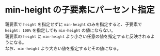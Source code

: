 # min-height の子要素にパーセント指定

親要素で `height` を指定せずに `min-height` のみを指定すると、子要素で `height: 100%` を指定しても `min-height` の値にならない。  
親要素の `height` に `min-height` より小さい任意の値を指定すると反映されるようになる。  
なお、`min-height` より大きい値を指定するとその値になる。
